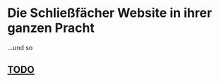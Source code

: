 # Die Schließfächer Website in ihrer ganzen Pracht
...und so

## [TODO](https://github.com/NinoDS/schliessfeacheur/issues?q=is%3Aopen+is%3Aissue+label%3ATODO)
